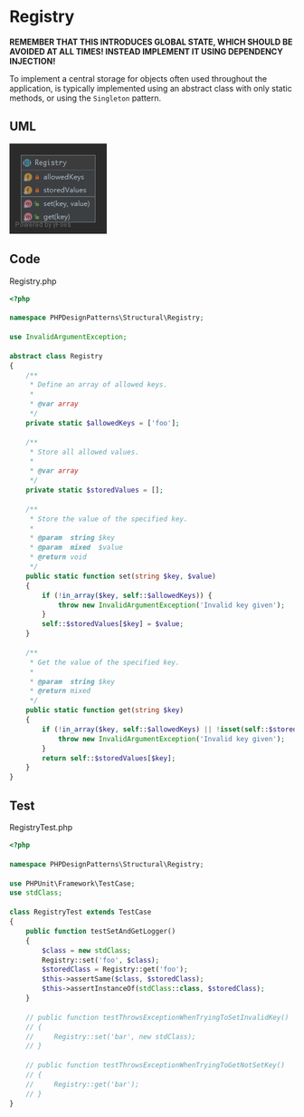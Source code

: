 # Registry

**REMEMBER THAT THIS INTRODUCES GLOBAL STATE, WHICH SHOULD BE AVOIDED AT ALL TIMES! INSTEAD IMPLEMENT IT USING DEPENDENCY INJECTION!**

To implement a central storage for objects often used throughout the application, is typically implemented using an abstract class with only static methods, or using the `Singleton` pattern.

## UML

![Registry](Registry.png)

## Code

Registry.php

```php
<?php

namespace PHPDesignPatterns\Structural\Registry;

use InvalidArgumentException;

abstract class Registry
{
    /**
     * Define an array of allowed keys.
     *
     * @var array
     */
    private static $allowedKeys = ['foo'];

    /**
     * Store all allowed values.
     *
     * @var array
     */
    private static $storedValues = [];

    /**
     * Store the value of the specified key.
     *
     * @param  string $key
     * @param  mixed  $value
     * @return void
     */
    public static function set(string $key, $value)
    {
        if (!in_array($key, self::$allowedKeys)) {
            throw new InvalidArgumentException('Invalid key given');
        }
        self::$storedValues[$key] = $value;
    }

    /**
     * Get the value of the specified key.
     *
     * @param  string $key
     * @return mixed
     */
    public static function get(string $key)
    {
        if (!in_array($key, self::$allowedKeys) || !isset(self::$storedValues[$key])) {
            throw new InvalidArgumentException('Invalid key given');
        }
        return self::$storedValues[$key];
    }
}

```

## Test

RegistryTest.php

```php
<?php

namespace PHPDesignPatterns\Structural\Registry;

use PHPUnit\Framework\TestCase;
use stdClass;

class RegistryTest extends TestCase
{
    public function testSetAndGetLogger()
    {
        $class = new stdClass;
        Registry::set('foo', $class);
        $storedClass = Registry::get('foo');
        $this->assertSame($class, $storedClass);
        $this->assertInstanceOf(stdClass::class, $storedClass);
    }

    // public function testThrowsExceptionWhenTryingToSetInvalidKey()
    // {
    //     Registry::set('bar', new stdClass);
    // }

    // public function testThrowsExceptionWhenTryingToGetNotSetKey()
    // {
    //     Registry::get('bar');
    // }
}

```

